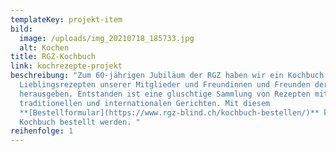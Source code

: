 ```yaml
---
templateKey: projekt-item
bild:
  image: /uploads/img_20210718_185733.jpg
  alt: Kochen
title: RGZ-Kochbuch
link: kochrezepte-projekt
beschreibung: "Zum 60-jährigen Jubiläum der RGZ haben wir ein Kochbuch mit den
  Lieblingsrezepten unserer Mitglieder und Freundinnen und Freunden der RGZ
  herausgeben. Entstanden ist eine gluschtige Sammlung von Rezepten mit
  traditionellen und internationalen Gerichten. Mit diesem
  **[Bestellformular](https://www.rgz-blind.ch/kochbuch-bestellen/)** kann das
  Kochbuch bestellt werden. "
reihenfolge: 1
---
```

